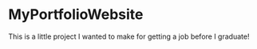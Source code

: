 # MyPortfolioWebsite
This is a little project I wanted to make for getting a job before I graduate!
